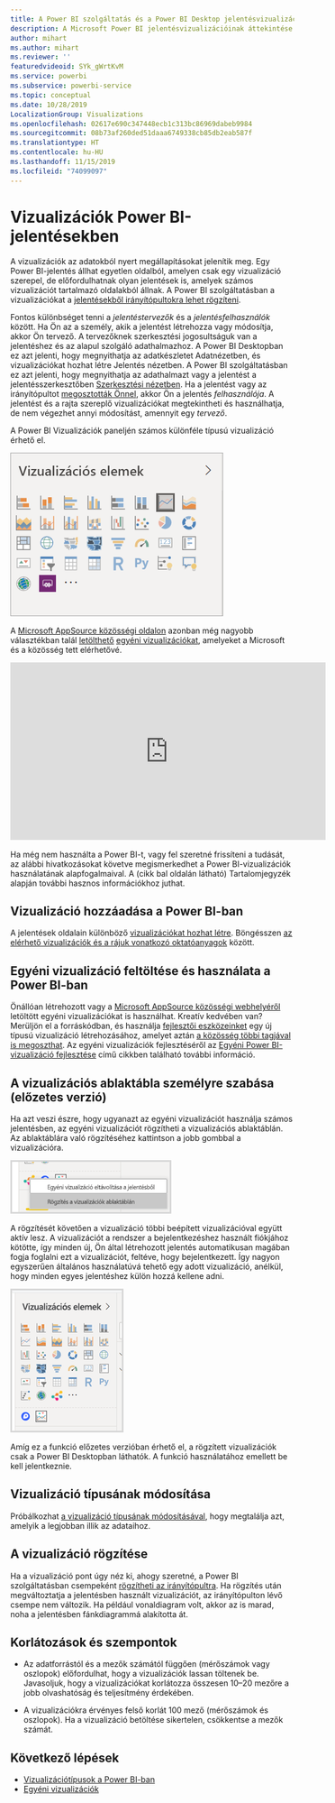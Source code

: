 ```yaml
---
title: A Power BI szolgáltatás és a Power BI Desktop jelentésvizualizációinak áttekintése
description: A Microsoft Power BI jelentésvizualizációinak áttekintése.
author: mihart
ms.author: mihart
ms.reviewer: ''
featuredvideoid: SYk_gWrtKvM
ms.service: powerbi
ms.subservice: powerbi-service
ms.topic: conceptual
ms.date: 10/28/2019
LocalizationGroup: Visualizations
ms.openlocfilehash: 02617e690c347448ecb1c313bc86969dabeb9984
ms.sourcegitcommit: 08b73af260ded51daaa6749338cb85db2eab587f
ms.translationtype: HT
ms.contentlocale: hu-HU
ms.lasthandoff: 11/15/2019
ms.locfileid: "74099097"
---
```

# <a name="visualizations-in-power-bi-reports"></a>Vizualizációk Power BI-jelentésekben

A vizualizációk az adatokból nyert megállapításokat jelenítik meg. Egy Power BI-jelentés állhat egyetlen oldalból, amelyen csak egy vizualizáció szerepel, de előfordulhatnak olyan jelentések is, amelyek számos vizualizációt tartalmazó oldalakból állnak. A Power BI szolgáltatásban a vizualizációkat a [jelentésekből irányítópultokra lehet rögzíteni](../service-dashboard-pin-tile-from-report.md).

Fontos különbséget tenni a *jelentéstervezők* és a *jelentésfelhasználók* között.  Ha Ön az a személy, akik a jelentést létrehozza vagy módosítja, akkor Ön tervező.  A tervezőknek szerkesztési jogosultságuk van a jelentéshez és az alapul szolgáló adathalmazhoz. A Power BI Desktopban ez azt jelenti, hogy megnyithatja az adatkészletet Adatnézetben, és vizualizációkat hozhat létre Jelentés nézetben. A Power BI szolgáltatásban ez azt jelenti, hogy megnyithatja az adathalmazt vagy a jelentést a jelentésszerkesztőben [Szerkesztési nézetben](../consumer/end-user-reading-view.md). Ha a jelentést vagy az irányítópultot [megosztották Önnel](../consumer/end-user-shared-with-me.md), akkor Ön a jelentés *felhasználója*. A jelentést és a rajta szereplő vizualizációkat megtekintheti és használhatja, de nem végezhet annyi módosítást, amennyit egy *tervező*.

A Power BI Vizualizációk paneljén számos különféle típusú vizualizáció érhető el.

![az egyes vizualizációs típusok ikonjait tartalmazó ablaktábla](media/power-bi-report-visualizations/power-bi-icons.png)

A [Microsoft AppSource közösségi oldalon](https://appsource.microsoft.com) azonban még nagyobb választékban talál [letölthető](https://appsource.microsoft.com/marketplace/apps?page=1&product=power-bi-visuals) [egyéni vizualizációkat](../developer/visuals/custom-visual-develop-tutorial.md), amelyeket a Microsoft és a közösség tett elérhetővé.

<iframe width="560" height="315" src="https://www.youtube.com/embed/SYk_gWrtKvM?list=PL1N57mwBHtN0JFoKSR0n-tBkUJHeMP2cP" frameborder="0" allowfullscreen></iframe>


Ha még nem használta a Power BI-t, vagy fel szeretné frissíteni a tudását, az alábbi hivatkozásokat követve megismerkedhet a Power BI-vizualizációk használatának alapfogalmaival.  A (cikk bal oldalán látható) Tartalomjegyzék alapján további hasznos információkhoz juthat.

## <a name="add-a-visualization-in-power-bi"></a>Vizualizáció hozzáadása a Power BI-ban

A jelentések oldalain különböző [vizualizációkat hozhat létre](power-bi-report-add-visualizations-i.md). Böngésszen [az elérhető vizualizációk és a rájuk vonatkozó oktatóanyagok](power-bi-visualization-types-for-reports-and-q-and-a.md) között. 

## <a name="upload-a-custom-visualization-and-use-it-in-power-bi"></a>Egyéni vizualizáció feltöltése és használata a Power BI-ban

Önállóan létrehozott vagy a [Microsoft AppSource közösségi webhelyéről](https://appsource.microsoft.com/marketplace/apps?product=power-bi-visuals) letöltött egyéni vizualizációkat is használhat. Kreatív kedvében van? Merüljön el a forráskódban, és használja [fejlesztői eszközeinket](../developer/visuals/custom-visual-develop-tutorial.md) egy új típusú vizualizáció létrehozásához, amelyet aztán [a közösség többi tagjával is megoszthat](../developer/office-store.md). Az egyéni vizualizációk fejlesztéséről az [Egyéni Power BI-vizualizáció fejlesztése](../developer/visuals/custom-visual-develop-tutorial.md) című cikkben található további információ.

## <a name="personalize-your-visualization-pane-preview"></a>A vizualizációs ablaktábla személyre szabása (előzetes verzió)

Ha azt veszi észre, hogy ugyanazt az egyéni vizualizációt használja számos jelentésben, az egyéni vizualizációt rögzítheti a vizualizációs ablaktáblán. Az ablaktáblára való rögzítéséhez kattintson a jobb gombbal a vizualizációra.

![Rögzítés a vizualizációs ablaktáblára](media/power-bi-report-visualizations/power-bi-pin-custom-visual-option.png)

A rögzítését követően a vizualizáció többi beépített vizualizációval együtt aktív lesz. A vizualizációt a rendszer a bejelentkezéshez használt fiókjához kötötte, így minden új, Ön által létrehozott jelentés automatikusan magában fogja foglalni ezt a vizualizációt, feltéve, hogy bejelentkezett. Így nagyon egyszerűen általános használatúvá tehető egy adott vizualizáció, anélkül, hogy minden egyes jelentéshez külön hozzá kellene adni.

![Személyre szabott vizualizációs ablaktábla](media/power-bi-report-visualizations/power-bi-personalized-visualization-pane.png)

Amíg ez a funkció előzetes verzióban érhető el, a rögzített vizualizációk csak a Power BI Desktopban láthatók. A funkció használatához emellett be kell jelentkeznie.

## <a name="change-the-visualization-type"></a>Vizualizáció típusának módosítása

Próbálkozhat [a vizualizáció típusának módosításával](power-bi-report-change-visualization-type.md), hogy megtalálja azt, amelyik a legjobban illik az adataihoz.

## <a name="pin-the-visualization"></a>A vizualizáció rögzítése

Ha a vizualizáció pont úgy néz ki, ahogy szeretné, a Power BI szolgáltatásban csempeként [rögzítheti az irányítópultra](../service-dashboard-pin-tile-from-report.md). Ha rögzítés után megváltoztatja a jelentésben használt vizualizációt, az irányítópulton lévő csempe nem változik. Ha például vonaldiagram volt, akkor az is marad, noha a jelentésben fánkdiagrammá alakította át.

## <a name="limitations-and-considerations"></a>Korlátozások és szempontok
- Az adatforrástól és a mezők számától függően (mérőszámok vagy oszlopok) előfordulhat, hogy a vizualizációk lassan töltenek be.  Javasoljuk, hogy a vizualizációkat korlátozza összesen 10–20 mezőre a jobb olvashatóság és teljesítmény érdekében. 

- A vizualizációkra érvényes felső korlát 100 mező (mérőszámok és oszlopok). Ha a vizualizáció betöltése sikertelen, csökkentse a mezők számát.   

## <a name="next-steps"></a>Következő lépések

* [Vizualizációtípusok a Power BI-ban](power-bi-visualization-types-for-reports-and-q-and-a.md)
* [Egyéni vizualizációk](../developer/power-bi-custom-visuals.md)
